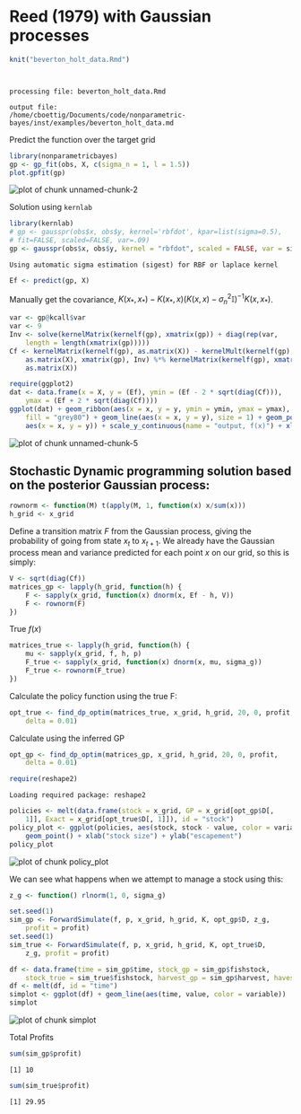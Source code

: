 Reed (1979) with Gaussian processes 
========================================================







```r
knit("beverton_holt_data.Rmd")
```

```


processing file: beverton_holt_data.Rmd
```

```
output file:
/home/cboettig/Documents/code/nonparametric-bayes/inst/examples/beverton_holt_data.md
```


Predict the function over the target grid


```r
library(nonparametricbayes)
gp <- gp_fit(obs, X, c(sigma_n = 1, l = 1.5))
plot.gpfit(gp)
```

![plot of chunk unnamed-chunk-2](http://carlboettiger.info/assets/figures/2012-11-28-05e096fce1-unnamed-chunk-2.png) 


Solution using `kernlab`


```r
library(kernlab)
# gp <- gausspr(obs$x, obs$y, kernel='rbfdot', kpar=list(sigma=0.5),
# fit=FALSE, scaled=FALSE, var=.09)
gp <- gausspr(obs$x, obs$y, kernel = "rbfdot", scaled = FALSE, var = sigma_g^2)
```

```
Using automatic sigma estimation (sigest) for RBF or laplace kernel 
```

```r
Ef <- predict(gp, X)
```


Manually get the covariance, $K(x_*, x_*) - K(x_*, x)(K(x, x) - \sigma_n^2\mathbb{I})^{-1}K(x,x_*)$. 


```r
var <- gp@kcall$var
var <- 9
Inv <- solve(kernelMatrix(kernelf(gp), xmatrix(gp)) + diag(rep(var, 
    length = length(xmatrix(gp)))))
Cf <- kernelMatrix(kernelf(gp), as.matrix(X)) - kernelMult(kernelf(gp), 
    as.matrix(X), xmatrix(gp), Inv) %*% kernelMatrix(kernelf(gp), xmatrix(gp), 
    as.matrix(X))
```



```r
require(ggplot2)
dat <- data.frame(x = X, y = (Ef), ymin = (Ef - 2 * sqrt(diag(Cf))), 
    ymax = (Ef + 2 * sqrt(diag(Cf))))
ggplot(dat) + geom_ribbon(aes(x = x, y = y, ymin = ymin, ymax = ymax), 
    fill = "grey80") + geom_line(aes(x = x, y = y), size = 1) + geom_point(data = obs, 
    aes(x = x, y = y)) + scale_y_continuous(name = "output, f(x)") + xlab("input, x")
```

![plot of chunk unnamed-chunk-5](http://carlboettiger.info/assets/figures/2012-11-28-05e096fce1-unnamed-chunk-5.png) 




## Stochastic Dynamic programming solution based on the posterior Gaussian process:


```r
rownorm <- function(M) t(apply(M, 1, function(x) x/sum(x)))
h_grid <- x_grid
```


Define a transition matrix $F$ from the Gaussian process, giving the probability of going from state $x_t$ to $x_{t+1}$.
We already have the Gaussian process mean and variance predicted for each point $x$ on our grid, so this is simply:



```r
V <- sqrt(diag(Cf))
matrices_gp <- lapply(h_grid, function(h) {
    F <- sapply(x_grid, function(x) dnorm(x, Ef - h, V))
    F <- rownorm(F)
})
```


True $f(x)$


```r
matrices_true <- lapply(h_grid, function(h) {
    mu <- sapply(x_grid, f, h, p)
    F_true <- sapply(x_grid, function(x) dnorm(x, mu, sigma_g))
    F_true <- rownorm(F_true)
})
```



Calculate the policy function using the true F:


```r
opt_true <- find_dp_optim(matrices_true, x_grid, h_grid, 20, 0, profit, 
    delta = 0.01)
```


Calculate using the inferred GP


```r
opt_gp <- find_dp_optim(matrices_gp, x_grid, h_grid, 20, 0, profit, 
    delta = 0.01)
```





```r
require(reshape2)
```

```
Loading required package: reshape2
```

```r
policies <- melt(data.frame(stock = x_grid, GP = x_grid[opt_gp$D[, 
    1]], Exact = x_grid[opt_true$D[, 1]]), id = "stock")
policy_plot <- ggplot(policies, aes(stock, stock - value, color = variable)) + 
    geom_point() + xlab("stock size") + ylab("escapement")
policy_plot
```

![plot of chunk policy_plot](http://carlboettiger.info/assets/figures/2012-11-28-05e096fce1-policy_plot.png) 


We can see what happens when we attempt to manage a stock using this:


```r
z_g <- function() rlnorm(1, 0, sigma_g)
```



```r
set.seed(1)
sim_gp <- ForwardSimulate(f, p, x_grid, h_grid, K, opt_gp$D, z_g, 
    profit = profit)
set.seed(1)
sim_true <- ForwardSimulate(f, p, x_grid, h_grid, K, opt_true$D, 
    z_g, profit = profit)
```



```r
df <- data.frame(time = sim_gp$time, stock_gp = sim_gp$fishstock, 
    stock_true = sim_true$fishstock, harvest_gp = sim_gp$harvest, havest_true = sim_true$harvest)
df <- melt(df, id = "time")
simplot <- ggplot(df) + geom_line(aes(time, value, color = variable))
simplot
```

![plot of chunk simplot](http://carlboettiger.info/assets/figures/2012-11-28-05e096fce1-simplot.png) 


Total Profits


```r
sum(sim_gp$profit)
```

```
[1] 10
```

```r
sum(sim_true$profit)
```

```
[1] 29.95
```


